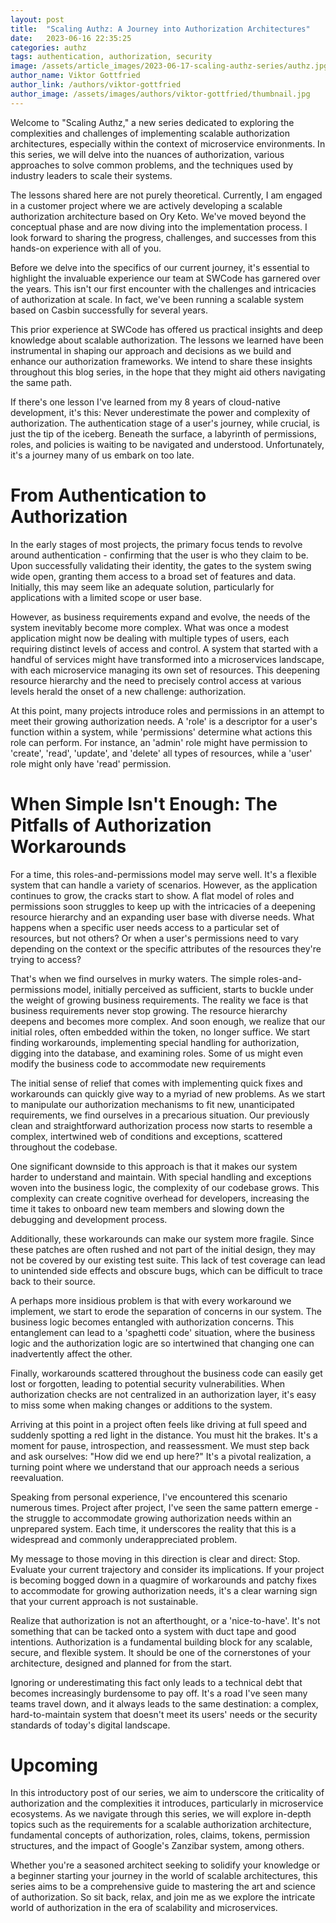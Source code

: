 ```yaml
---
layout: post
title:  "Scaling Authz: A Journey into Authorization Architectures"
date:   2023-06-16 22:35:25
categories: authz
tags: authentication, authorization, security
image: /assets/article_images/2023-06-17-scaling-authz-series/authz.jpg
author_name: Viktor Gottfried
author_link: /authors/viktor-gottfried
author_image: /assets/images/authors/viktor-gottfried/thumbnail.jpg
---
```


Welcome to "Scaling Authz," a new series dedicated to exploring the complexities and challenges of implementing scalable authorization architectures, especially within the context of microservice environments. In this series, we will delve into the nuances of authorization, various approaches to solve common problems, and the techniques used by industry leaders to scale their systems.

The lessons shared here are not purely theoretical. Currently, I am engaged in a customer project where we are actively developing a scalable authorization architecture based on Ory Keto. We've moved beyond the conceptual phase and are now diving into the implementation process. I look forward to sharing the progress, challenges, and successes from this hands-on experience with all of you.

Before we delve into the specifics of our current journey, it's essential to highlight the invaluable experience our team at SWCode has garnered over the years. This isn't our first encounter with the challenges and intricacies of authorization at scale. In fact, we've been running a scalable system based on Casbin successfully for several years.

This prior experience at SWCode has offered us practical insights and deep knowledge about scalable authorization. The lessons we learned have been instrumental in shaping our approach and decisions as we build and enhance our authorization frameworks. We intend to share these insights throughout this blog series, in the hope that they might aid others navigating the same path.

If there's one lesson I've learned from my 8 years of cloud-native development, it's this: Never underestimate the power and complexity of authorization. The authentication stage of a user's journey, while crucial, is just the tip of the iceberg. Beneath the surface, a labyrinth of permissions, roles, and policies is waiting to be navigated and understood. Unfortunately, it's a journey many of us embark on too late.

# From Authentication to Authorization

In the early stages of most projects, the primary focus tends to revolve around authentication - confirming that the user is who they claim to be. Upon successfully validating their identity, the gates to the system swing wide open, granting them access to a broad set of features and data. Initially, this may seem like an adequate solution, particularly for applications with a limited scope or user base.

However, as business requirements expand and evolve, the needs of the system inevitably become more complex. What was once a modest application might now be dealing with multiple types of users, each requiring distinct levels of access and control. A system that started with a handful of services might have transformed into a microservices landscape, with each microservice managing its own set of resources. This deepening resource hierarchy and the need to precisely control access at various levels herald the onset of a new challenge: authorization.

At this point, many projects introduce roles and permissions in an attempt to meet their growing authorization needs. A 'role' is a descriptor for a user's function within a system, while 'permissions' determine what actions this role can perform. For instance, an 'admin' role might have permission to 'create', 'read', 'update', and 'delete' all types of resources, while a 'user' role might only have 'read' permission.

# When Simple Isn't Enough: The Pitfalls of Authorization Workarounds

For a time, this roles-and-permissions model may serve well. It's a flexible system that can handle a variety of scenarios. However, as the application continues to grow, the cracks start to show. A flat model of roles and permissions soon struggles to keep up with the intricacies of a deepening resource hierarchy and an expanding user base with diverse needs. What happens when a specific user needs access to a particular set of resources, but not others? Or when a user's permissions need to vary depending on the context or the specific attributes of the resources they're trying to access?

That's when we find ourselves in murky waters. The simple roles-and-permissions model, initially perceived as sufficient, starts to buckle under the weight of growing business requirements. The reality we face is that business requirements never stop growing. The resource hierarchy deepens and becomes more complex. And soon enough, we realize that our initial roles, often embedded within the token, no longer suffice. We start finding workarounds, implementing special handling for authorization, digging into the database, and examining roles. Some of us might even modify the business code to accommodate new requirements

The initial sense of relief that comes with implementing quick fixes and workarounds can quickly give way to a myriad of new problems. As we start to manipulate our authorization mechanisms to fit new, unanticipated requirements, we find ourselves in a precarious situation. Our previously clean and straightforward authorization process now starts to resemble a complex, intertwined web of conditions and exceptions, scattered throughout the codebase.

One significant downside to this approach is that it makes our system harder to understand and maintain. With special handling and exceptions woven into the business logic, the complexity of our codebase grows. This complexity can create cognitive overhead for developers, increasing the time it takes to onboard new team members and slowing down the debugging and development process.

Additionally, these workarounds can make our system more fragile. Since these patches are often rushed and not part of the initial design, they may not be covered by our existing test suite. This lack of test coverage can lead to unintended side effects and obscure bugs, which can be difficult to trace back to their source.

A perhaps more insidious problem is that with every workaround we implement, we start to erode the separation of concerns in our system. The business logic becomes entangled with authorization concerns. This entanglement can lead to a 'spaghetti code' situation, where the business logic and the authorization logic are so intertwined that changing one can inadvertently affect the other.

Finally, workarounds scattered throughout the business code can easily get lost or forgotten, leading to potential security vulnerabilities. When authorization checks are not centralized in an authorization layer, it's easy to miss some when making changes or additions to the system.

Arriving at this point in a project often feels like driving at full speed and suddenly spotting a red light in the distance. You must hit the brakes. It's a moment for pause, introspection, and reassessment. We must step back and ask ourselves: "How did we end up here?" It's a pivotal realization, a turning point where we understand that our approach needs a serious reevaluation.

Speaking from personal experience, I've encountered this scenario numerous times. Project after project, I've seen the same pattern emerge - the struggle to accommodate growing authorization needs within an unprepared system. Each time, it underscores the reality that this is a widespread and commonly underappreciated problem.

My message to those moving in this direction is clear and direct: Stop. Evaluate your current trajectory and consider its implications. If your project is becoming bogged down in a quagmire of workarounds and patchy fixes to accommodate for growing authorization needs, it's a clear warning sign that your current approach is not sustainable.

Realize that authorization is not an afterthought, or a 'nice-to-have'. It's not something that can be tacked onto a system with duct tape and good intentions. Authorization is a fundamental building block for any scalable, secure, and flexible system. It should be one of the cornerstones of your architecture, designed and planned for from the start.

Ignoring or underestimating this fact only leads to a technical debt that becomes increasingly burdensome to pay off. It's a road I've seen many teams travel down, and it always leads to the same destination: a complex, hard-to-maintain system that doesn't meet its users' needs or the security standards of today's digital landscape.

# Upcoming

In this introductory post of our series, we aim to underscore the criticality of authorization and the complexities it introduces, particularly in microservice ecosystems. As we navigate through this series, we will explore in-depth topics such as the requirements for a scalable authorization architecture, fundamental concepts of authorization, roles, claims, tokens, permission structures, and the impact of Google's Zanzibar system, among others.

Whether you're a seasoned architect seeking to solidify your knowledge or a beginner starting your journey in the world of scalable architectures, this series aims to be a comprehensive guide to mastering the art and science of authorization. So sit back, relax, and join me as we explore the intricate world of authorization in the era of scalability and microservices.